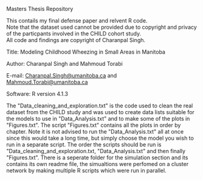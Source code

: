 Masters Thesis Repository

This contails my final defense paper and relvent R code.\
Note that the dataset used cannot be provided due to copyright and privacy of the particpants involved in the CHILD cohort study.\
All code and findings are copyright of Charanpal Singh.

Title: Modeling Childhood Wheezing in Small Areas in Manitoba

Author: Charanpal Singh and Mahmoud Torabi

E-mail: Charanpal.Singh@umanitoba.ca and Mahmoud.Torabi@umanitoba.ca

Software: R version 4.1.3

The "Data_cleaning_and_exploration.txt" is the code used to clean the real dataset from the CHILD study and was used to create data lists suitable for the models to use in "Data_Analysis.txt" and to make some of the plots in "Figures.txt". The script "Figures.txt" contains all the plots in order by chapter. Note it is not advised to run the "Data_Analysis.txt" all at once since this would take a long time, but simply choose the model you wish to run in a separate script. The order the scripts should be run is "Data_cleaning_and_exploration.txt, "Data_Analysis.txt" and then finally "Figures.txt". There is a seperate folder for the  simulation section and its contains its own readme file, the simualtions were perfomed on a cluster network by making multiple R scripts which were run in parallel.

